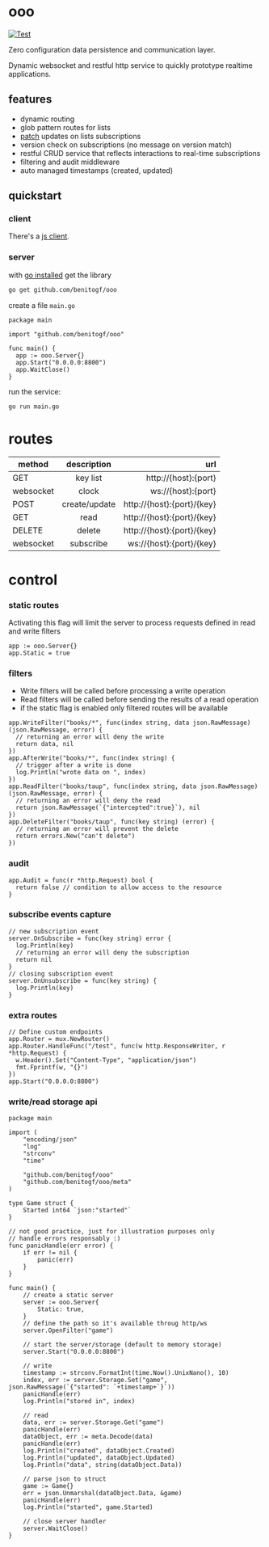 # ooo

[![Test](https://github.com/benitogf/ooo/actions/workflows/tests.yml/badge.svg?branch=master)](https://github.com/benitogf/ooo/actions/workflows/tests.yml)

Zero configuration data persistence and communication layer.

Dynamic websocket and restful http service to quickly prototype realtime applications.

## features

- dynamic routing
- glob pattern routes for lists
- [patch](http://jsonpatch.com) updates on lists subscriptions
- version check on subscriptions (no message on version match)
- restful CRUD service that reflects interactions to real-time subscriptions
- filtering and audit middleware
- auto managed timestamps (created, updated)

## quickstart

### client

There's a [js client](https://www.npmjs.com/package/ooo-client).

### server

with [go installed](https://golang.org/doc/install) get the library

```bash
go get github.com/benitogf/ooo
```

create a file `main.go`
```golang
package main

import "github.com/benitogf/ooo"

func main() {
  app := ooo.Server{}
  app.Start("0.0.0.0:8800")
  app.WaitClose()
}
```

run the service:
```bash
go run main.go
```

# routes

| method | description | url    |
| ------------- |:-------------:| -----:|
| GET | key list | http://{host}:{port} |
| websocket| clock | ws://{host}:{port} |
| POST | create/update | http://{host}:{port}/{key} |
| GET | read | http://{host}:{port}/{key} |
| DELETE | delete | http://{host}:{port}/{key} |
| websocket| subscribe | ws://{host}:{port}/{key} |


# control

### static routes

Activating this flag will limit the server to process requests defined in read and write filters

```golang
app := ooo.Server{}
app.Static = true
```


### filters

- Write filters will be called before processing a write operation
- Read filters will be called before sending the results of a read operation
- if the static flag is enabled only filtered routes will be available

```golang
app.WriteFilter("books/*", func(index string, data json.RawMessage) (json.RawMessage, error) {
  // returning an error will deny the write
  return data, nil
})
app.AfterWrite("books/*", func(index string) {
  // trigger after a write is done
  log.Println("wrote data on ", index)
})
app.ReadFilter("books/taup", func(index string, data json.RawMessage) (json.RawMessage, error) {
  // returning an error will deny the read
  return json.RawMessage(`{"intercepted":true}`), nil
})
app.DeleteFilter("books/taup", func(key string) (error) {
  // returning an error will prevent the delete
  return errors.New("can't delete")
})
```

### audit

```golang
app.Audit = func(r *http.Request) bool {
  return false // condition to allow access to the resource
}
```

### subscribe events capture

```golang
// new subscription event
server.OnSubscribe = func(key string) error {
  log.Println(key)
  // returning an error will deny the subscription
  return nil
}
// closing subscription event
server.OnUnsubscribe = func(key string) {
  log.Println(key)
}
```

### extra routes

```golang
// Define custom endpoints
app.Router = mux.NewRouter()
app.Router.HandleFunc("/test", func(w http.ResponseWriter, r *http.Request) {
  w.Header().Set("Content-Type", "application/json")
  fmt.Fprintf(w, "{}")
})
app.Start("0.0.0.0:8800")
```


### write/read storage api

```golang
package main

import (
	"encoding/json"
	"log"
	"strconv"
	"time"

	"github.com/benitogf/ooo"
	"github.com/benitogf/ooo/meta"
)

type Game struct {
	Started int64 `json:"started"`
}

// not good practice, just for illustration purposes only
// handle errors responsably :)
func panicHandle(err error) {
	if err != nil {
		panic(err)
	}
}

func main() {
	// create a static server
	server := ooo.Server{
		Static: true,
	}
	// define the path so it's available throug http/ws
	server.OpenFilter("game")

	// start the server/storage (default to memory storage)
	server.Start("0.0.0.0:8800")

	// write
	timestamp := strconv.FormatInt(time.Now().UnixNano(), 10)
	index, err := server.Storage.Set("game", json.RawMessage(`{"started": `+timestamp+`}`))
	panicHandle(err)
	log.Println("stored in", index)

	// read
	data, err := server.Storage.Get("game")
	panicHandle(err)
	dataObject, err := meta.Decode(data)
	panicHandle(err)
	log.Println("created", dataObject.Created)
	log.Println("updated", dataObject.Updated)
	log.Println("data", string(dataObject.Data))

	// parse json to struct
	game := Game{}
	err = json.Unmarshal(dataObject.Data, &game)
	panicHandle(err)
	log.Println("started", game.Started)

	// close server handler
	server.WaitClose()
}
```
